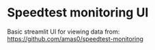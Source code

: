# Speedtest monitoring UI

Basic streamlit UI for viewing data from:
https://github.com/amas0/speedtest-monitoring